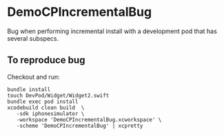 # DemoCPIncrementalBug

Bug when performing incremental install with a development pod that has several subspecs.

## To reproduce bug

Checkout and run:
```
bundle install
touch DevPod/Widget/Widget2.swift
bundle exec pod install
xcodebuild clean build  \
   -sdk iphonesimulator \
   -workspace 'DemoCPIncrementalBug.xcworkspace' \
   -scheme 'DemoCPIncrementalBug' | xcpretty
```